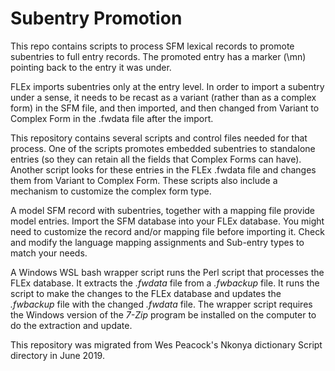 # Subentry Promotion
This repo contains scripts to process SFM lexical records to promote subentries to full entry records. The promoted entry has a marker (\mn) pointing back to the entry it was under.

FLEx imports subentries only at the entry level.  In order to import a subentry under a sense, it needs to be recast as a variant (rather than as a complex form) in the SFM file, and then imported, and then changed from Variant to Complex Form in the .fwdata file after the import.

This repository contains several scripts and control files needed for that process.  One of the scripts promotes embedded subentries to standalone entries (so they can retain all the fields that Complex Forms can have). Another script looks for these entries in the FLEx .fwdata file and changes them from Variant to Complex Form.  These scripts also include a mechanism to customize the complex form type.

A model SFM record with subentries, together with a mapping file provide model entries. Import the SFM database into your FLEx database. You might need to customize the record and/or mapping file before importing it. Check and modify the language mapping assignments and Sub-entry types to match your needs.

A Windows WSL bash wrapper script runs the Perl script that processes the FLEx database. It extracts the *.fwdata* file from a *.fwbackup* file. It runs the script to make the changes to the FLEx database and updates the *.fwbackup* file with the changed *.fwdata* file. The wrapper script requires the Windows version of the *7-Zip* program be installed on the computer to do the extraction and update.

This repository was migrated from Wes Peacock's Nkonya dictionary Script directory in June 2019.
